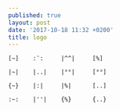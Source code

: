 ```yaml
---
published: true
layout: post
date: '2017-10-18 11:32 +0200'
title: logo
---
```

    [~]    :¨:     |^^|     [%]
    
    |~|    |..|    |°°|     [°°]
    
    {~}    |:|     |%|      [..]
    
    :~:    |''|    {%}      {..}

